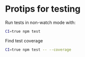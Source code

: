 # Protips for testing

Run tests in non-watch mode with:
```sh
CI=true npm test
```

Find test coverage
```sh
CI=true npm test -- --coverage
```
